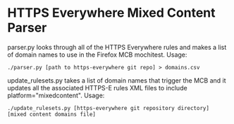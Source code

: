 HTTPS Everywhere Mixed Content Parser
=====================================

parser.py looks through all of the HTTPS Everywhere rules and makes a list of domain names to use in the Firefox MCB mochitest. Usage:

    ./parser.py [path to https-everywhere git repo] > domains.csv

update_rulesets.py takes a list of domain names that trigger the MCB and it updates all the associated HTTPS-E rules XML files to include platform="mixedcontent". Usage:

    ./update_rulesets.py [https-everywhere git repository directory] [mixed content domains file]
